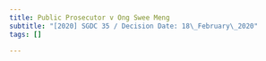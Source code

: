 ```yaml
---
title: Public Prosecutor v Ong Swee Meng
subtitle: "[2020] SGDC 35 / Decision Date: 18\_February\_2020"
tags: []

---
```

